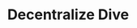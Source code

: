 ---
title: Decentralize Dive
published: 2024-04-24 
description: 
image: "./trade.jpeg"
category: Blogging 
tags: ["Programming", "Probability"]
slug: first-hackathon
draft: false
---